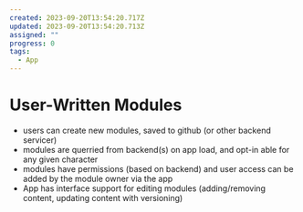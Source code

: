 ```yaml
---
created: 2023-09-20T13:54:20.717Z
updated: 2023-09-20T13:54:20.713Z
assigned: ""
progress: 0
tags:
  - App
---
```


# User-Written Modules

- users can create new modules, saved to github (or other backend servicer)
- modules are querried from backend(s) on app load, and opt-in able for any given character
- modules have permissions (based on backend) and user access can be added by the module owner via the app
- App has interface support for editing modules (adding/removing content, updating content with versioning)
